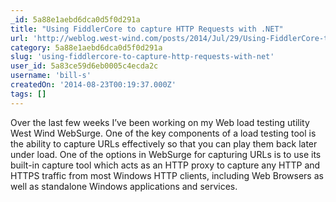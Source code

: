 ```yaml
---
_id: 5a88e1aebd6dca0d5f0d291a
title: "Using FiddlerCore to capture HTTP Requests with .NET"
url: 'http://weblog.west-wind.com/posts/2014/Jul/29/Using-FiddlerCore-to-capture-HTTP-Requests-with-NET'
category: 5a88e1aebd6dca0d5f0d291a
slug: 'using-fiddlercore-to-capture-http-requests-with-net'
user_id: 5a83ce59d6eb0005c4ecda2c
username: 'bill-s'
createdOn: '2014-08-23T00:19:37.000Z'
tags: []
---
```


Over the last few weeks I’ve been working on my Web load testing utility West Wind WebSurge. One of the key components of a load testing tool is the ability to capture URLs effectively so that you can play them back later under load. One of the options in WebSurge for capturing URLs is to use its built-in capture tool which acts as an HTTP proxy to capture any HTTP and HTTPS traffic from most Windows HTTP clients, including Web Browsers as well as standalone Windows applications and services.

